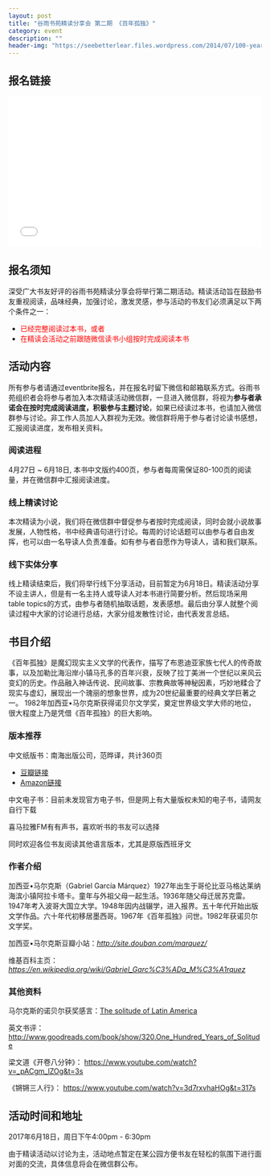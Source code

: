 ```yaml
---
layout: post
title: "谷雨书苑精读分享会 第二期 《百年孤独》"
category: event
description: ""
header-img: "https://seebetterlear.files.wordpress.com/2014/07/100-years-4.jpg"
---
```


## 报名链接
<div style="width:100%; text-align:left;" ><iframe src="//eventbrite.com/tickets-external?eid=34130894424&ref=etckt" frameborder="0" height="300" width="100%" vspace="0" hspace="0" marginheight="5" marginwidth="5" scrolling="auto" allowtransparency="true"></iframe></div>

## 报名须知
深受广大书友好评的谷雨书苑精读分享会将举行第二期活动。精读活动旨在鼓励书友重视阅读，品味经典，加强讨论，激发灵感，参与活动的书友们必须满足以下两个条件之一：

- <font color="red">已经完整阅读过本书，或者</font>
- <font color="red">在精读会活动之前跟随微信读书小组按时完成阅读本书</font>

## 活动内容
所有参与者请通过eventbrite报名，并在报名时留下微信和邮箱联系方式。谷雨书苑组织者会将参与者加入本次精读活动微信群，一旦进入微信群，将视为**参与者承诺会在按时完成阅读进度，积极参与主题讨论**，如果已经读过本书，也请加入微信群参与讨论。非工作人员加人入群视为无效。微信群将用于参与者讨论读书感想，汇报阅读进度，发布相关资料。

### 阅读进程
4月27日 ~ 6月18日, 本书中文版约400页，参与者每周需保证80-100页的阅读量，并在微信群中汇报阅读进度。

### 线上精读讨论
本次精读为小说，我们将在微信群中督促参与者按时完成阅读，同时会就小说故事发展，人物性格，书中经典语句进行讨论。每周的讨论话题可以由参与者自由发挥，也可以由一名导读人负责准备。如有参与者自愿作为导读人，请和我们联系。

### 线下实体分享
线上精读结束后，我们将举行线下分享活动，目前暂定为6月18日。精读活动分享不设主讲人，但是有一名主持人或导读人对本书进行简要分析。然后现场采用table topics的方式，由参与者随机抽取话题，发表感想。最后由分享人就整个阅读过程中大家的讨论进行总结，大家分组发散性讨论，由代表发言总结。

## 书目介绍
《百年孤独》是魔幻现实主义文学的代表作，描写了布恩迪亚家族七代人的传奇故事，以及加勒比海沿岸小镇马孔多的百年兴衰，反映了拉丁美洲一个世纪以来风云变幻的历史。作品融入神话传说、民间故事、宗教典故等神秘因素，巧妙地糅合了现实与虚幻，展现出一个瑰丽的想象世界，成为20世纪最重要的经典文学巨著之一。
1982年加西亚•马尔克斯获得诺贝尔文学奖，奠定世界级文学大师的地位，很大程度上乃是凭借《百年孤独》的巨大影响。

### 版本推荐

中文纸版书：南海出版公司，范晔译，共计360页  

- [豆瓣链接](https://book.douban.com/subject/6082808/)  
- [Amazon链接](https://www.amazon.com/One-Hundred-Years-Solitude-Chinese/dp/7544253996)

中文电子书：目前未发现官方电子书，但是网上有大量版权未知的电子书，请网友自行下载

喜马拉雅FM有有声书，喜欢听书的书友可以选择

同时欢迎各位书友阅读其他语言版本，尤其是原版西班牙文

### 作者介绍
加西亚•马尔克斯（Gabriel García Márquez）1927年出生于哥伦比亚马格达莱纳海滨小镇阿拉卡塔卡。童年与外祖父母一起生活。1936年随父母迁居苏克雷。1947年考入波哥大国立大学。1948年因内战辍学，进入报界。五十年代开始出版文学作品。六十年代初移居墨西哥。1967年《百年孤独》问世。1982年获诺贝尔文学奖。

加西亚•马尔克斯豆瓣小站：*<http://site.douban.com/marquez/>*

维基百科主页：*<https://en.wikipedia.org/wiki/Gabriel_Garc%C3%ADa_M%C3%A1rquez>*

### 其他资料
马尔克斯的诺贝尔获奖感言：[The solitude of Latin America](http://www.nobelprize.org/nobel_prizes/literature/laureates/1982/marquez-lecture.html)

英文书评：
http://www.goodreads.com/book/show/320.One_Hundred_Years_of_Solitude

梁文道《开卷八分钟》：
https://www.youtube.com/watch?v=_pACgm_lZOg&t=3s

《锵锵三人行》：
https://www.youtube.com/watch?v=3d7rxvhaHOg&t=317s

## 活动时间和地址
2017年6月18日，周日下午4:00pm - 6:30pm

由于精读活动以讨论为主，活动地点暂定在某公园方便书友在轻松的氛围下进行面对面的交流，具体信息将会在微信群公布。
